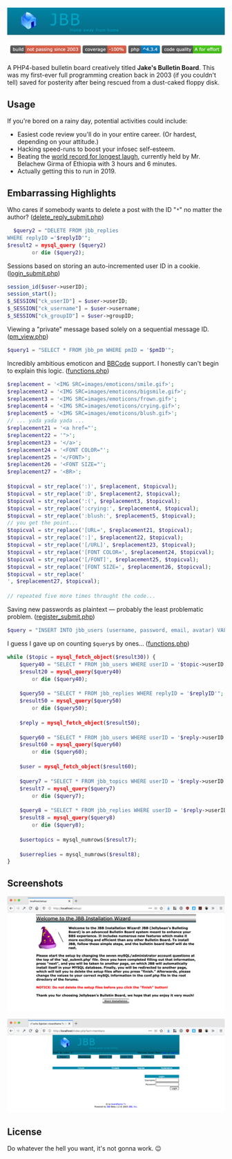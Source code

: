 <p align="center"><img src="images/logo.gif"></p>

<p align="center"><img src="images/readme-badges.png" width="540"></p>

A PHP4-based bulletin board creatively titled **Jake's Bulletin Board**. This was my first-ever full programming creation back in 2003 (if you couldn't tell) saved for posterity after being rescued from a dust-caked floppy disk.

## Usage

If you're bored on a rainy day, potential activities could include:

- Easiest code review you'll do in your entire career. (Or hardest, depending on your attitude.)
- Hacking speed-runs to boost your infosec self-esteem.
- Beating the [world record for longest laugh](http://goldenbookofrecords.com/longest-laughter/), currently held by Mr. Belachew Girma of Ethiopia with 3 hours and 6 minutes.
- Actually getting this to run in 2019.


## Embarrassing Highlights

Who cares if somebody wants to delete a post with the ID "`*`" no matter the author? ([delete_reply_submit.php](https://github.com/jakejarvis/jbb/blob/87b606797414b2fe563af85e269566fc5e076cc5/delete_reply_submit.php#L9))

```php
  $query2 = "DELETE FROM jbb_replies
WHERE replyID ='$replyID'";
$result2 = mysql_query ($query2)
        or die ($query2); 
```

Sessions based on storing an auto-incremented user ID in a cookie. ([login_submit.php](https://github.com/jakejarvis/jbb/blob/87b606797414b2fe563af85e269566fc5e076cc5/login_submit.php#L28))

```php
session_id($user->userID);
session_start();
$_SESSION["ck_userID"] = $user->userID;
$_SESSION["ck_username"] = $user->username;
$_SESSION["ck_groupID"] = $user->groupID;
```

Viewing a "private" message based solely on a sequential message ID. ([pm_view.php](https://github.com/jakejarvis/jbb/blob/87b606797414b2fe563af85e269566fc5e076cc5/pm_view.php#L13))

```php
$query1 = "SELECT * FROM jbb_pm WHERE pmID = '$pmID'";
```

Incredibly ambitious emoticon and [BBCode](https://en.wikipedia.org/wiki/BBCode) support. I honestly can't begin to explain this logic. ([functions.php](https://github.com/jakejarvis/jbb/blob/87b606797414b2fe563af85e269566fc5e076cc5/functions.php#L18))

```php
$replacement = '<IMG SRC=images/emoticons/smile.gif>';
$replacement2 = '<IMG SRC=images/emoticons/bigsmile.gif>';
$replacement3 = '<IMG SRC=images/emoticons/frown.gif>';
$replacement4 = '<IMG SRC=images/emoticons/crying.gif>';
$replacement5 = '<IMG SRC=images/emoticons/blush.gif>';
// ... yada yada yada ...
$replacement21 = '<a href="';
$replacement22 = '">';
$replacement23 = '</a>';
$replacement24 = '<FONT COLOR="';
$replacement25 = '</FONT>';
$replacement26 = '<FONT SIZE="';
$replacement27 = '<BR>';

$topicval = str_replace(':)', $replacement, $topicval);
$topicval = str_replace(':D', $replacement2, $topicval);
$topicval = str_replace(':(', $replacement3, $topicval);
$topicval = str_replace(':crying:', $replacement4, $topicval);
$topicval = str_replace(':blush:', $replacement5, $topicval);
// you get the point...
$topicval = str_replace('[URL=', $replacement21, $topicval);
$topicval = str_replace(':]', $replacement22, $topicval);
$topicval = str_replace('[/URL]', $replacement23, $topicval);
$topicval = str_replace('[FONT COLOR=', $replacement24, $topicval);
$topicval = str_replace('[/FONT]', $replacement25, $topicval);
$topicval = str_replace('[FONT SIZE=', $replacement26, $topicval);
$topicval = str_replace('
', $replacement27, $topicval);

// repeated five more times throught the code...
```

Saving new passwords as plaintext — probably the least problematic problem. ([register_submit.php](https://github.com/jakejarvis/jbb/blob/87b606797414b2fe563af85e269566fc5e076cc5/register_submit.php#L10))

```php
$query = "INSERT INTO jbb_users (username, password, email, avatar) VALUES ('$username','$password','$email','images/avatars/noavatar.gif')";
```

I guess I gave up on counting `$query`s by ones...  ([functions.php](https://github.com/jakejarvis/jbb/blob/87b606797414b2fe563af85e269566fc5e076cc5/functions.php#L231))

```php
while ($topic = mysql_fetch_object($result30)) {
    $query40 = "SELECT * FROM jbb_users WHERE userID = '$topic->userID'";
    $result20 = mysql_query($query40)
        or die ($query40);
		
    $query50 = "SELECT * FROM jbb_replies WHERE replyID = '$replyID'";
    $result50 = mysql_query($query50)
        or die ($query50);

    $reply = mysql_fetch_object($result50);

    $query60 = "SELECT * FROM jbb_users WHERE userID = '$reply->userID'";
    $result60 = mysql_query($query60)
        or die ($query60);

    $user = mysql_fetch_object($result60);

    $query7 = "SELECT * FROM jbb_topics WHERE userID = '$reply->userID'";
    $result7 = mysql_query($query7)
        or die ($query7);

    $query8 = "SELECT * FROM jbb_replies WHERE userID = '$reply->userID'";
    $result8 = mysql_query($query8)
        or die ($query8);

    $usertopics = mysql_numrows($result7);

    $userreplies = mysql_numrows($result8);
}
```


## Screenshots

![Installation](images/readme-screen1.png)

![Home](images/readme-screen2.png)


## License

Do whatever the hell you want, it's not gonna work. 😉
